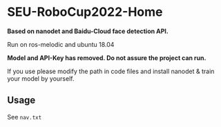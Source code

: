 # SEU-RoboCup2022-Home

**Based on nanodet and Baidu-Cloud face detection API.**

Run on ros-melodic and ubuntu 18.04

**Model and API-Key has removed. Do not assure the project can run.**

If you use please modify the path in code files and install nanodet & train your model by yourself.

## Usage

See `nav.txt`

